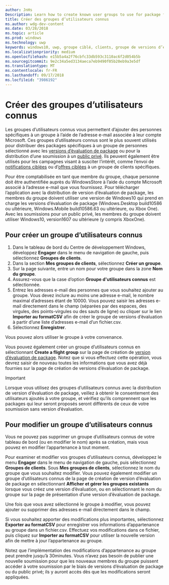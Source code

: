 ```yaml
---
author: JnHs
Description: Learn how to create known user groups to use for package flighting and more.
title: Créer des groupes d’utilisateurs connus
ms.author: wdg-dev-content
ms.date: 03/28/2018
ms.topic: article
ms.prod: windows
ms.technology: uwp
keywords: windows10, uwp, groupe ciblé, clients, groupe de versions d’évaluation, groupes d’utilisateurs connus, utilisateurs connus
ms.localizationpriority: medium
ms.openlocfilehash: e15b5a4a2f76cbfc33db593c3110ac6f2d054b5b
ms.sourcegitcommit: 9e2c34a5ed3134aeca7eb9490f05b20eb9a3e5df
ms.translationtype: MT
ms.contentlocale: fr-FR
ms.lasthandoff: 09/17/2018
ms.locfileid: "3986192"
---
```

# <a name="create-known-user-groups"></a>Créer des groupes d’utilisateurs connus

Les groupes d’utilisateurs connus vous permettent d’ajouter des personnes spécifiques à un groupe à l’aide de l’adresse e-mail associée à leur compte Microsoft. Ces groupes d’utilisateurs connus sont le plus souvent utilisés pour distribuer des packages spécifiques à un groupe de personnes sélectionné avec les [versions d’évaluation de package](package-flights.md) ou pour la distribution d’une soumission à un [public privé](choose-visibility-options.md#audience). Ils peuvent également être utilisés pour les campagnes visant à susciter l’intérêt, comme l’envoi de [notifications ciblées](send-push-notifications-to-your-apps-customers.md) ou d’[offres ciblées](use-targeted-offers-to-maximize-engagement-and-conversions.md) à un groupe de clients spécifiques.

Pour être comptabilisée en tant que membre du groupe, chaque personne doit être authentifiée auprès du WindowsStore à l’aide du compte Microsoft associé à l’adresse e-mail que vous fournissez. Pour télécharger l’application avec la distribution de version d’évaluation de package, les membres du groupe doivent utiliser une version de Windows10 qui prend en charge les versions d’évaluation de package (Windows.Desktop build10586 ou ultérieure, Windows.Mobile build10586.63 ou ultérieure, ou Xbox One). Avec les soumissions pour un public privé, les membres du groupe doivent utiliser Windows10, version1607 ou ultérieure (y compris XboxOne).

## <a name="to-create-a-known-user-group"></a>Pour créer un groupe d’utilisateurs connus

1. Dans le tableau de bord du Centre de développement Windows, développez **Engager** dans le menu de navigation de gauche, puis sélectionnez **Groupes de clients**. 
2. Dans la section **Mes groupes de clients**, sélectionnez **Créer un groupe**.
3. Sur la page suivante, entre un nom pour votre groupe dans la zone **Nom du groupe**.
4. Assurez-vous que la case d’option **Groupe d'utilisateurs connus** est sélectionnée.
5. Entrez les adresses e-mail des personnes que vous souhaitez ajouter au groupe. Vous devez inclure au moins une adresse e-mail, le nombre maximal d’adresses étant de 10000. Vous pouvez saisir les adresses e-mail directement dans le champ (séparées par des espaces, des virgules, des points-virgules ou des sauts de ligne) ou cliquer sur le lien **Importer au formatCSV** afin de créer le groupe de versions d’évaluation à partir d’une liste d’adresses e-mail d’un fichier.csv.
6. Sélectionnez **Enregistrer**.

Vous pouvez alors utiliser le groupe à votre convenance.

Vous pouvez également créer un groupe d’utilisateurs connus en sélectionnant **Create a flight group** sur la page de création de [version d’évaluation de package](package-flights.md). Notez que si vous effectuez cette opération, vous devrez saisir de nouveau toutes les informations que vous avez déjà fournies sur la page de création de versions d’évaluation de package.

> [!IMPORTANT]
> Lorsque vous utilisez des groupes d’utilisateurs connus avec la distribution de version d’évaluation de package, veillez à obtenir le consentement des utilisateurs ajoutés à votre groupe, et vérifiez qu’ils comprennent que les packages qui leur seront proposés seront différents de ceux de votre soumission sans version d’évaluation. 

## <a name="to-edit-a-known-user-group"></a>Pour modifier un groupe d’utilisateurs connus

Vous ne pouvez pas supprimer un groupe d’utilisateurs connus de votre tableau de bord (ou en modifier le nom) après sa création, mais vous pouvez en modifier l’appartenance à tout moment.

Pour examiner et modifier vos groupes d’utilisateurs connus, développez le menu **Engager** dans le menu de navigation de gauche, puis sélectionnez **Groupes de clients**. Sous **Mes groupes de clients**, sélectionnez le nom du groupe que vous souhaitez modifier. Vous pouvez également modifier un groupe d’utilisateurs connus de la page de création de version d’évaluation de package en sélectionnant **Afficher et gérer les groupes existants** lorsque vous créez une version d’évaluation, ou en sélectionnant le nom du groupe sur la page de présentation d’une version d’évaluation de package. 

Une fois que vous avez sélectionné le groupe à modifier, vous pouvez ajouter ou supprimer des adresses e-mail directement dans le champ.

Si vous souhaitez apporter des modifications plus importantes, sélectionnez **Exporter au formatCSV** pour enregistrer vos informations d’appartenance au groupe dans un fichier.csv. Effectuez vos modifications dans ce fichier, puis cliquez sur **Importer au formatCSV** pour utiliser la nouvelle version afin de mettre à jour l’appartenance au groupe.

Notez que l’implémentation des modifications d’appartenance au groupe peut prendre jusqu’à 30minutes. Vous n’avez pas besoin de publier une nouvelle soumission pour que les nouveaux membres du groupe puissent accéder à votre soumission par le biais de versions d’évaluation de package ou du public privé; ils y auront accès dès que les modifications seront appliquées. 






